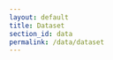 ```yaml
---
layout: default
title: Dataset
section_id: data
permalink: /data/dataset
---
```


<div class="row" style="background: white; margin-top: 20px; margin-bottom: 60px">
  <div id="dataset"></div>
</div>
  <script>
      'use strict';

const e = React.createElement;

class PublicTaxon extends React.Component {

    render() {
     
  
      return e(
        ColBrowser.Dataset,
        { catalogueKey: '{{ site.react.datasetKey }}' , pathToTree: '{{ site.react.pathToTree }}', auth: '{{ site.react.auth }}', pathToSearch: '{{ site.react.pathToSearch }}'}
      );
    }
  }

const domContainer = document.querySelector('#dataset');
ReactDOM.render(e(PublicTaxon), domContainer);
  </script>